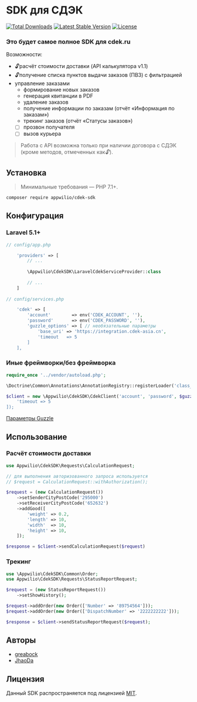 # SDK для СДЭК

[![Total Downloads](https://poser.pugx.org/appwilio/cdek-sdk/downloads)](https://packagist.org/packages/appwilio/cdek-sdk)
[![Latest Stable Version](https://poser.pugx.org/appwilio/cdek-sdk/version)](https://packagist.org/packages/appwilio/cdek-sdk)
[![License](https://poser.pugx.org/appwilio/cdek-sdk/license)](https://packagist.org/packages/appwilio/cdek-sdk)

### Это будет самое полное SDK для cdek.ru

Возможности:

- :unlock:расчёт стоимости доставки (API калькулятора v1.1)
- :unlock:получение списка пунктов выдачи заказов (ПВЗ) с фильтрацией
- управление заказами
  - формирование новых заказов
  - генерация квитанции в PDF
  - удаление заказов
  - получение информации по заказам (отчёт «Информация по заказам»)
  - трекинг заказов (отчёт «Статусы заказов»)
  - [ ] прозвон получателя
  - [ ] вызов курьера

> Работа с API возможна только при наличии договора с СДЭК (кроме методов, отмеченных как:unlock:).

## Установка

> Минимальные требования — PHP 7.1+.

```bash
composer require appwilio/cdek-sdk
```

## Конфигурация

### Laravel 5.1+
```php
// config/app.php

    'providers' => [
        // ...
        
        \Appwilio\CdekSDK\LaravelCdekServiceProvider::class
        
        // ...
    ]
    
// config/services.php

    'cdek' => [
        'account'        => env('CDEK_ACCOUNT', ''),
        'password'       => env('CDEK_PASSWORD', ''),
        'guzzle_options' => [ // необязательные параметры
            'base_uri' => 'https://integration.cdek-asia.cn',
            'timeout   => 5
        ]
    ],
```

### Иные фреймворки/без фреймворка
```php
require_once '../vendor/autoload.php';

\Doctrine\Common\Annotations\AnnotationRegistry::registerLoader('class_exists');

$client = new \Appwilio\CdekSDK\CdekClient('account', 'password', $guzzleOptions = [
    'timeout => 5
]);
```

[Параметры Guzzle](http://docs.guzzlephp.org/en/stable/request-options.html)

## Использование

### Расчёт стоимости доставки

```php
use Appwilio\CdekSDK\Requests\CalculationRequest;

// для выполнения авторизованного запроса используется
// $request = CalculationRequest::withAuthorization();

$request = (new CalculationRequest())
    ->setSenderCityPostCode('295000')
    ->setReceiverCityPostCode('652632')
    ->addGood([
        'weight' => 0.2,
        'length' => 10,
        'width'  => 10,
        'height' => 10,
    ]);

$response = $client->sendCalculationRequest($request)
```

### Трекинг

```php
use \Appwilio\CdekSDK\Common\Order;
use Appwilio\CdekSDK\Requests\StatusReportRequest;

$request = (new StatusReportRequest())
    ->setShowHistory();

$request->addOrder(new Order(['Number' => '89754564']));
$request->addOrder(new Order(['DispatchNumber' => '2222222222']));

$response = $client->sendStatusReportRequest($request);
```

## Авторы

- [greabock](https://github.com/greabock)
- [JhaoDa](https://github.com/jhaoda)

## Лицензия

Данный SDK распространяется под лицензией [MIT](http://opensource.org/licenses/MIT).
